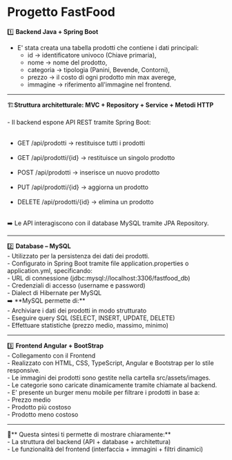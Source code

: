 # Progetto FastFood 
 1️⃣ **Backend Java + Spring Boot**
 - E' stata creata una tabella prodotti che contiene i dati principali:
   - id            -> identificatore univoco (Chiave primaria), 
   - nome          -> nome del prodotto,
   - categoria     -> tipologia (Panini, Bevende, Contorni),
   - prezzo        -> il costo di ogni prodotto min max averege,
   - immagine      -> riferimento all'immagine nel frontend.
<hr>
🏗️<strong>Struttura architetturale: MVC + Repository + Service + Metodi HTTP</strong> 
<br>
<br>
 - Il backend espone API REST tramite Spring Boot: <br><br>
   <ul>
   <li> GET /api/prodotti → restituisce tutti i prodotti </li><br>
   <li> GET /api/prodotti/{id} → restituisce un singolo prodotto</li><br>
   <li> POST /api/prodotti → inserisce un nuovo prodotto</li><br>
   <li> PUT /api/prodotti/{id} → aggiorna un prodotto</li><br>
   <li> DELETE /api/prodotti/{id} → elimina un prodotto</li><br>
</ul>
➡️ Le API interagiscono con il database MySQL tramite JPA Repository. <br>
<hr>
 2️⃣ <strong>Database – MySQL</strong> <br>
 - Utilizzato per la persistenza dei dati dei prodotti. <br>
 - Configurato in Spring Boot tramite file application.properties o application.yml, specificando: <br>
   - URL di connessione (jdbc:mysql://localhost:3306/fastfood_db) <br>
   - Credenziali di accesso (username e password) <br>
   - Dialect di Hibernate per MySQL <br>
 ➡️ **MySQL permette di:** <br>
- Archiviare i dati dei prodotti in modo strutturato <br>
- Eseguire query SQL (SELECT, INSERT, UPDATE, DELETE) <br>
- Effettuare statistiche (prezzo medio, massimo, minimo) <br>
<hr>
 3️⃣ <strong>Frontend Angular + BootStrap</strong> <br>
 - Collegamento con il Frontend <br>
 - Realizzato con HTML, CSS, TypeScript, Angular e Bootstrap per lo stile responsive. <br>
 - Le immagini dei prodotti sono gestite nella cartella src/assets/images. <br>
 - Le categorie sono caricate dinamicamente tramite chiamate al backend. <br>
 - E' presente un burger menu mobile per filtrare i prodotti in base a: <br>
  - Prezzo medio <br>
  - Prodotto più costoso <br>
  - Prodotto meno costoso <br>
<hr>
📌** Questa sintesi ti permette di mostrare chiaramente:** <br>
- La struttura del backend (API + database + architettura) <br>
- Le funzionalità del frontend (interfaccia + immagini + filtri dinamici) <br>
